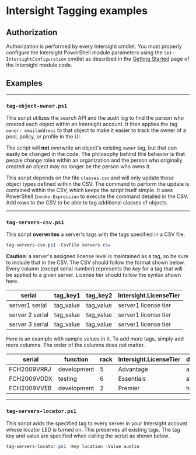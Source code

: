 # Intersight Tagging examples

## Authorization

Authorization is performed by every Intersight cmdlet. You must properly configure the Intersight PowerShell module parameters using the `Set-IntersightConfiguration` cmdlet as described in the [Getting Started](https://github.com/CiscoDevNet/intersight-powershell/blob/master/GettingStarted.md) page of the Intersight module code.

## Examples

---

### `tag-object-owner.ps1`

This script utilizes the search API and the audit log to find the person who created each object within an Intersight account. It then applies the tag `owner: emailaddress` to that object to make it easier to track the owner of a pool, policy, or profile in the UI. 

The script will **not** overwrite an object's existing `owner` tag, but that can easily be changed in the code. The philosophy behind this behavior is that people change roles within an organization and the person who originally created an object may no longer be the person who owns it.

This script depends on the file `classes.csv` and will only update those object types defined within the CSV. The command to perform the update is contained within the CSV, which keeps the script itself simple. It uses PowerShell `Invoke-Expression` to execute the command detailed in the CSV. Add rows to the CSV to be able to tag additional classes of objects.

---

### `tag-servers-csv.ps1`

This script **overwrites** a server's tags with the tags specified in a CSV file. 

```powershell
tag-servers-csv.ps1 -CsvFile servers.csv
```

**Caution**: a server's assigned license level is maintained as a tag, so be sure to include that in the CSV. The CSV should follow the format shown below. Every column (except serial number) represents the *key* for a tag that will be applied to a given server. License tier should follow the syntax shown here.

|serial|tag_key1|tag_key2|Intersight.LicenseTier|
|----|----|----|----|
|server1 serial|tag_value|tag_value|server1 license tier|
|server 2 serial|tag_value|tag_value|server1 license tier|
|server 3 serial|tag_value|tag_value|server1 license tier|



Here is an example with sample values in it. To add more tags, simply add more columns. The order of the columns does not matter.

|serial|function|rack|Intersight.LicenseTier|datacenter|
|----|----|----|----|----|
|FCH2009VRRJ|development|5|Advantage|austin|
|FCH2009VDDX|testing|6|Essentials|austin|
|FCH2009VVEB|development|2|Premier|houston|

---

### `tag-servers-locator.ps1`

This script adds the specified tag to every server in your Intersight account whose locator LED is turned on. This preserves all existing tags. The tag key and value are specified when calling the script as shown below.

```powershell
tag-servers-locator.ps1 -Key location -Value austin
```
